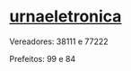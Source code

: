 # <a href="https://fabricioilha.github.io/urnaeletronica/">urnaeletronica</a>
Vereadores:
38111 e 77222

Prefeitos:
99 e 84
